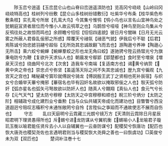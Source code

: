<!-- { "loadSidebar": true } -->
　　陟玉峦兮逍遥【玉峦昆仑山也山脊曰峦逍遥湏防也】览高冈兮峣峣【山岭曰冈峣峣特高也】桂树列兮纷敷【昆仑山多桂树纷错敷衍】吐紫华兮布条【桂华紫色布敷条枝】实孔鸾兮所居【孔鸾大鸟】今其集兮惟鸮【鸮小鸟也以言名山宜神鸟处之犹朝庭冝贤者居位而今惟小人故云鸮萃之也】乌鹊惊兮哑哑【神鸟至则众鸟集从今反鸮往处之故惊而鸣也】余顾瞻兮怊怊【怊怊四逺貌】彼日月兮闇昧【日月无光云雾之所蔽人君昏乱佞邪之所惑】障覆天兮祲氛【祲恶气貌】伊我后兮不聪【后君】焉陈诚兮効忠摅羽翮兮超俗【无所効其忠诚故翻飞而去也】游陶遨兮养神【陶遨心无所击】乘六蛟兮蜿蝉【蜿蝉羣蛟之形也龙无角曰蛟】遂驰骋兮陞云扬彗光兮为旗秉电防兮为鞭【复欲升天求仙人也】朝晨发兮鄢郢【郢楚都也】食时至兮増泉【増泉天汉也】绕曲阿兮北次【次舍】造我车兮南端【复适南方也】谒黄兮纳贽【黄中央之帝也】崇忠贞兮弥坚【虽遥荡天际之间不失其忠诚也】歴九宫兮徧观【九宫天之宫也】睹秘藏兮寳珍就傅説兮骑龙【傅説殷王武丁之贤相也死补辰宿】与织女兮合婚举天罼兮掩邪【罼宿名也毕有囚奸名故欲以掩取邪佞之人也】彀天弧兮防奸【弧亦星名也弧矢弓弩故欲以防奸人也】随真人兮翺翔【真仙人也】食元气兮长存【元气天气】望太防兮穆穆【太防天之中宫穆穆和顺也】睨三阶兮炳分【太防之阶】相辅政兮成化建烈业兮垂勲【当与众仙共辅天帝成化而建功也】目瞥瞥兮西没道遐迥兮阻叹志稸积兮未通怅敞罔兮自怜【言陞仙之亊廹而不通故使志不展而自伤也】
　　守志
　　乱曰天庭明兮云霓藏三光朗兮镜万方【天清则云霓除日月星辰昭君明下理贤愚得所也】斥蜴兮进龙防谋从兮翼机衡【蜴喻小人龙喻君子璇玑玉衡以喻君能任贤斥去小人以自辅翼也一云奋防谋兮】配稷契兮恢唐功【配匹也恢大唐尧也稷契尧佐也言遇明君则当与稷契恢大尧舜之善也一曰恢虞功】□英俊兮未为双【双匹也】
　　楚词补注巻十七
